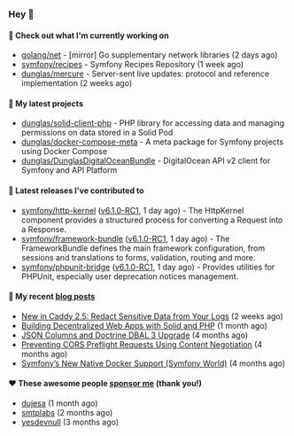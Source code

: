 ### Hey 👋

#### 👷 Check out what I'm currently working on

- [golang/net](https://github.com/golang/net) - [mirror] Go supplementary network libraries (2 days ago)
- [symfony/recipes](https://github.com/symfony/recipes) - Symfony Recipes Repository (1 week ago)
- [dunglas/mercure](https://github.com/dunglas/mercure) - Server-sent live updates: protocol and reference implementation (2 weeks ago)

#### 🌱 My latest projects

- [dunglas/solid-client-php](https://github.com/dunglas/solid-client-php) - PHP library for accessing data and managing permissions on data stored in a Solid Pod
- [dunglas/docker-compose-meta](https://github.com/dunglas/docker-compose-meta) - A meta package for Symfony projects using Docker Compose
- [dunglas/DunglasDigitalOceanBundle](https://github.com/dunglas/DunglasDigitalOceanBundle) - DigitalOcean API v2 client for Symfony and API Platform

#### 🔭 Latest releases I've contributed to

- [symfony/http-kernel](https://github.com/symfony/http-kernel) ([v6.1.0-RC1](https://github.com/symfony/http-kernel/releases/tag/v6.1.0-RC1), 1 day ago) - The HttpKernel component provides a structured process for converting a Request into a Response.
- [symfony/framework-bundle](https://github.com/symfony/framework-bundle) ([v6.1.0-RC1](https://github.com/symfony/framework-bundle/releases/tag/v6.1.0-RC1), 1 day ago) - The FrameworkBundle defines the main framework configuration, from sessions and translations to forms, validation, routing and more.
- [symfony/phpunit-bridge](https://github.com/symfony/phpunit-bridge) ([v6.1.0-RC1](https://github.com/symfony/phpunit-bridge/releases/tag/v6.1.0-RC1), 1 day ago) - Provides utilities for PHPUnit, especially user deprecation notices management.

#### 📜 My recent [blog posts](https://dunglas.fr)

- [New in Caddy 2.5: Redact Sensitive Data from Your Logs](https://dunglas.fr/2022/04/caddy-logging-security-improvements/) (2 weeks ago)
- [Building Decentralized Web Apps with Solid and PHP](https://dunglas.fr/2022/04/building-decentralized-web-apps-with-solid-and-php/) (1 month ago)
- [JSON Columns and Doctrine DBAL 3 Upgrade](https://dunglas.fr/2022/01/json-columns-and-doctrine-dbal-3-upgrade/) (4 months ago)
- [Preventing CORS Preflight Requests Using Content Negotiation](https://dunglas.fr/2022/01/preventing-cors-preflight-requests-using-content-negotiation/) (4 months ago)
- [Symfony’s New Native Docker Support (Symfony World)](https://dunglas.fr/2021/12/symfonys-new-native-docker-support-symfony-world/) (4 months ago)

#### ❤️ These awesome people [sponsor me](https://github.com/sponsors/dunglas) (thank you!)

- [dujesa](https://github.com/dujesa) (1 month ago)
- [smtplabs](https://github.com/smtplabs) (2 months ago)
- [yesdevnull](https://github.com/yesdevnull) (3 months ago)
